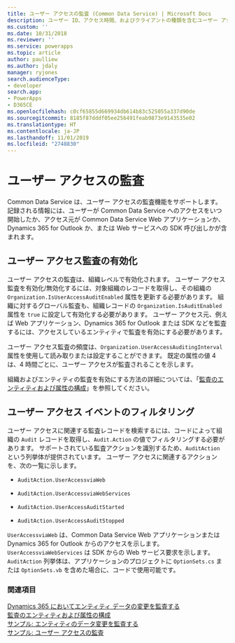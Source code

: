 ```yaml
---
title: ユーザー アクセスの監査 (Common Data Service) | Microsoft Docs
description: ユーザー ID、アクセス時間、およびクライアントの種類を含むユーザー アクセスの監査機能のサポート。
ms.custom: ''
ms.date: 10/31/2018
ms.reviewer: ''
ms.service: powerapps
ms.topic: article
author: paulliew
ms.author: jdaly
manager: ryjones
search.audienceType:
- developer
search.app:
- PowerApps
- D365CE
ms.openlocfilehash: c0cf65855d669934db614b83c525055a337d90de
ms.sourcegitcommit: 8185f87dddf05ee256491feab9873e9143535e02
ms.translationtype: HT
ms.contentlocale: ja-JP
ms.lasthandoff: 11/01/2019
ms.locfileid: "2748830"
---
```

# <a name="audit-user-access"></a>ユーザー アクセスの監査

Common Data Service は、ユーザー アクセスの監査機能をサポートします。 記録される情報には、ユーザーが Common Data Service へのアクセスをいつ開始したか、アクセス元が Common Data Service Web アプリケーションか、Dynamics 365 for Outlook か、または Web サービスへの SDK 呼び出しかが含まれます。  
  
## <a name="enable-user-access-auditing"></a>ユーザー アクセス監査の有効化  
 ユーザー アクセスの監査は、組織レベルで有効化されます。 ユーザー アクセス監査を有効化/無効化するには、対象組織のレコードを取得し、その組織の `Organization.IsUserAccessAuditEnabled` 属性を更新する必要があります。 組織に対するグローバル監査も、組織レコードの `Organization.IsAuditEnabled` 属性を `true` に設定して有効化する必要があります。 ユーザー アクセス元、例えば Web アプリケーション、Dynamics 365 for Outlook または SDK などを監査するには、アクセスしているエンティティで監査を有効にする必要があります。  
  
 ユーザー アクセス監査の頻度は、`Organization.UserAccessAuditingInterval` 属性を使用して読み取りまたは設定することができます。 既定の属性の値 4 は、4 時間ごとに、ユーザー アクセスが監査されることを示します。  
  
 組織およびエンティティの監査を有効にする方法の詳細については、「[監査のエンティティおよび属性の構成](configure-entities-attributes-auditing.md)」を参照してください。  
  
## <a name="filter-on-user-access-events"></a>ユーザー アクセス イベントのフィルタリング  
 ユーザー アクセスに関連する監査レコードを検索するには、コードによって組織の `Audit` レコードを取得し、`Audit.Action` の値でフィルタリングする必要があります。 サポートされている監査アクションを識別するため、`AuditAction` という列挙体が提供されています。 ユーザー アクセスに関連するアクションを、次の一覧に示します。  
  
-   `AuditAction.UserAccessviaWeb`  
  
-   `AuditAction.UserAccessviaWebServices`  
  
-   `AuditAction.UserAccessAuditStarted`  
  
-   `AuditAction.UserAccessAuditStopped`  
  
 `UserAccessviaWeb` は、Common Data Service Web アプリケーションまたは Dynamics 365 for Outlook からのアクセスを示します。 `UserAccessviaWebServices` は SDK からの Web サービス要求を示します。 `AuditAction` 列挙体は、アプリケーションのプロジェクトに `OptionSets.cs` または `OptionSets.vb` を含めた場合に、コードで使用可能です。  
  
### <a name="see-also"></a>関連項目  
 [Dynamics 365 においてエンティティ データの変更を監査する](/dynamics365/customer-engagement/developer/audit-entity-data-changes)   
 [監査のエンティティおよび属性の構成](/dynamics365/customer-engagement/developer/configure-entities-attributes-auditing)     
 [サンプル: エンティティのデータ変更を監査する](/dynamics365/customer-engagement/developer/sample-audit-entity-data-changes)   
 [サンプル: ユーザー アクセスの監査](/dynamics365/customer-engagement/developer/sample-audit-user-access)
